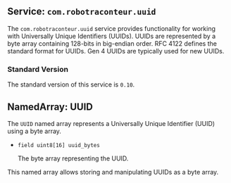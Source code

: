 ## Service: `com.robotraconteur.uuid`

The `com.robotraconteur.uuid` service provides functionality for working with Universally Unique Identifiers (UUIDs).
UUIDs are represented by a byte array containing 128-bits in big-endian order. RFC 4122 defines the standard format
for UUIDs. Gen 4 UUIDs are typically used for new UUIDs.

### Standard Version

The standard version of this service is `0.10`.

## NamedArray: UUID

The `UUID` named array represents a Universally Unique Identifier (UUID) using a byte array.

- `field uint8[16] uuid_bytes`

    The byte array representing the UUID.

This named array allows storing and manipulating UUIDs as a byte array.

